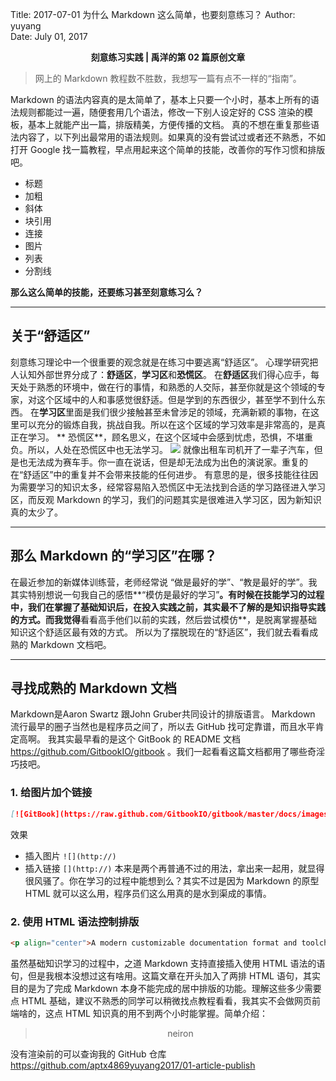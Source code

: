 Title:  2017-07-01  为什么 Markdown 这么简单，也要刻意练习？
Author: yuyang  
Date:   July 01, 2017  

<p align="center"><strong> 刻意练习实践 | 禹洋的第 02 篇原创文章</strong></p>

> 网上的 Markdown 教程数不胜数，我想写一篇有点不一样的“指南”。

Markdown 的语法内容真的是太简单了，基本上只要一个小时，基本上所有的语法规则都能过一遍，随便套用几个语法，修改一下别人设定好的 CSS 渲染的模板，基本上就能产出一篇，排版精美，方便传播的文档。
真的不想在重复那些语法内容了，以下列出最常用的语法规则。如果真的没有尝试过或者还不熟悉，不如打开 Google 找一篇教程，早点用起来这个简单的技能，改善你的写作习惯和排版吧。
* 标题
* 加粗
* 斜体
* 块引用
* 连接
* 图片
* 列表
* 分割线

**那么这么简单的技能，还要练习甚至刻意练习么？**


 ---


## 关于“舒适区”

刻意练习理论中一个很重要的观念就是在练习中要逃离“舒适区”。
心理学研究把人认知外部世界分成了：**舒适区**，**学习区**和**恐慌区**。
在**舒适区**我们得心应手，每天处于熟悉的环境中，做在行的事情，和熟悉的人交际，甚至你就是这个领域的专家，对这个区域中的人和事感觉很舒适。但是学到的东西很少，甚至学不到什么东西。
在**学习区**里面是我们很少接触甚至未曾涉足的领域，充满新颖的事物，在这里可以充分的锻炼自我，挑战自我。所以在这个区域的学习效率是非常高的，是真正在学习。
** 恐慌区**，顾名思义，在这个区域中会感到忧虑，恐惧，不堪重负。所以，人处在恐慌区中也无法学习。
![](http://img3.imgtn.bdimg.com/it/u=691938677,2878913895&fm=214&gp=0.jpg)
就像出租车司机开了一辈子汽车，但是也无法成为赛车手。你一直在说话，但是却无法成为出色的演说家。重复的在“舒适区”中的重复并不会带来技能的任何进步。
有意思的是，很多技能往往因为需要学习的知识太多，经常容易陷入恐慌区中无法找到合适的学习路径进入学习区，而反观 Markdown 的学习，我们的问题其实是很难进入学习区，因为新知识真的太少了。


- - - - 


## 那么 Markdown 的“学习区”在哪？
在最近参加的新媒体训练营，老师经常说 “做是最好的学”、“教是最好的学”。我其实特别想说一句我自己的感悟**“模仿是最好的学习”**。有时候在技能学习的过程中，我们在掌握了基础知识后，在投入实践之前，其实最不了解的是知识指导实践的方式。而我觉得**看看高手他们以前的实践，然后尝试模仿**，是脱离掌握基础知识这个舒适区最有效的方式。
所以为了摆脱现在的“舒适区”，我们就去看看成熟的 Markdown 文档吧。


- - - - -

## 寻找成熟的 Markdown 文档
Markdown是Aaron Swartz 跟John Gruber共同设计的排版语言。 Markdown 流行最早的圈子当然也是程序员之间了，所以去 GitHub 找可定靠谱，而且水平肯定高啊。
我其实最早看的是这个 GitBook 的 README 文档 <https://github.com/GitbookIO/gitbook> 。我们一起看看这篇文档都用了哪些奇淫巧技吧。
### 1. 给图片加个链接
```markdown
[![GitBook](https://raw.github.com/GitbookIO/gitbook/master/docs/images/banner.png)](https://www.gitbook.com)
```
效果
* 插入图片 `![](http://)` 
* 插入链接  `[](http://)`
本来是两个再普通不过的用法，拿出来一起用，就显得很风骚了。你在学习的过程中能想到么？其实不过是因为 Markdown 的原型 HTML 就可以这么用，程序员们这么用真的是水到渠成的事情。

### 2. 使用 HTML 语法控制排版
```markdown
<p align="center">A modern customizable documentation format and toolchain</p>
```
虽然基础知识学习的过程中，之道 Markdown 支持直接插入使用 HTML 语法的语句，但是我根本没想过这有啥用。这篇文章在开头加入了两排 HTML 语句，其实目的是为了完成 Markdown 本身不能完成的居中排版的功能。理解这些多少需要点 HTML 基础，建议不熟悉的同学可以稍微找点教程看看，我其实不会做网页前端啥的，这点 HTML 知识真的用不到两个小时能掌握。简单介绍：
> <p align="center"> neiron </p>

没有渲染前的可以查询我的 GitHub 仓库 <https://github.com/aptx4869yuyang2017/01-article-publish> 